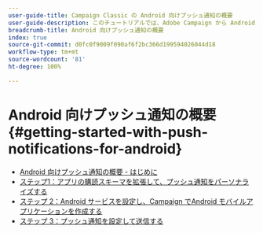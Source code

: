 ```yaml
---
user-guide-title: Campaign Classic の Android 向けプッシュ通知の概要
user-guide-description: このチュートリアルでは、Adobe Campaign から Android アプリにプッシュ通知を送信する手順について説明します。
breadcrumb-title: Android 向けプッシュ通知の概要
index: true
source-git-commit: d0fc0f9009f090af6f2bc366d199594026044d18
workflow-type: tm+mt
source-wordcount: '81'
ht-degree: 100%

---
```



# Android 向けプッシュ通知の概要 {#getting-started-with-push-notifications-for-android}

+ [Android 向けプッシュ通知の概要 - はじめに](/help/tutorial-getting-started-with-push-notifications-for-android/introduction.md)
+ [ステップ1：アプリの購読スキーマを拡張して、プッシュ通知をパーソナライズする](/help/tutorial-getting-started-with-push-notifications-for-android/extending-the-app-subscription-schema.md)
+ [ステップ 2：Android サービスを設定し、Campaign でAndroid モバイルアプリケーションを作成する](/help/tutorial-getting-started-with-push-notifications-for-android/configuring-an-android-service-in-campaign.md)
+ [ステップ 3：プッシュ通知を設定して送信する](/help/tutorial-getting-started-with-push-notifications-for-android/configuring-and-sending-push-notifications.md)
